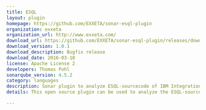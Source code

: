 ```yaml
---
title: ESQL
layout: plugin
homepage: https://github.com/EXXETA/sonar-esql-plugin
organization: exxeta
organization_url: http://www.exxeta.com/
download_url: https://github.com/EXXETA/sonar-esql-plugin/releases/download/1.0.1/sonar-esql-plugin-1.0.1.jar
download_version: 1.0.1
download_description: Bugfix release
download_date: 2016-03-10
license: Apache License 2
developers: Thomas Pohl
sonarqube_version: 4.5.2
category: languages
description: Sonar plugin to analyze ESQL-sourcecode of IBM Integration Bus projects.
details: This open source plugin can be used to analyze the ESQL-sourcecode of IBM Websphere Message Broker / IBM Integration Bus projects.

---
```

